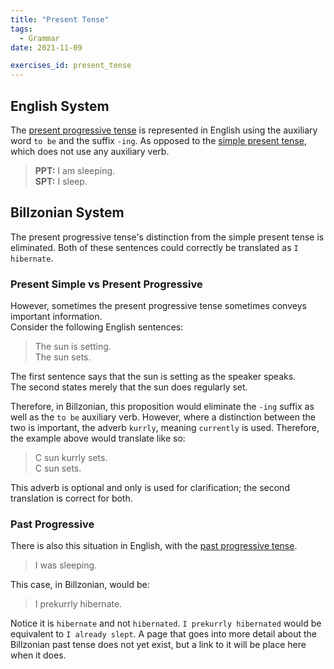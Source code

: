 ```yaml
---
title: "Present Tense"
tags:
  - Grammar
date: 2021-11-09

exercises_id: present_tense
---
```


## English System
The [present progressive tense](https://en.wikipedia.org/wiki/Present_continuous) is represented in English using the auxiliary
word `to be` and the suffix `-ing`. As opposed to the [simple present tense](https://en.wikipedia.org/wiki/Simple_present),
which does not use any auxiliary verb.
> **PPT:** I am sleeping.  
> **SPT:** I sleep.

## Billzonian System
The present progressive tense's distinction from the simple present tense is eliminated.
Both of these sentences could correctly be translated as `I hibernate`.

### Present Simple vs Present Progressive
However, sometimes the present progressive tense sometimes conveys important information.  
Consider the following English sentences:
> The sun is setting.  
> The sun sets.

The first sentence says that the sun is setting as the speaker speaks.  
The second states merely that the sun does regularly set.

Therefore, in Billzonian, this proposition would eliminate the `-ing` suffix as well as the `to be` auxiliary verb.
However, where a distinction between the two is important, the adverb `kurrly`, meaning `currently` is used.
Therefore, the example above would translate like so:
> C sun kurrly sets.  
> C sun sets.

This adverb is optional and only is used for clarification; the second translation is correct for both.

### Past Progressive
There is also this situation in English, with the [past progressive tense](https://en.wikipedia.org/wiki/Uses_of_English_verb_forms#Past_progressive/continuous).
> I was sleeping.

This case, in Billzonian, would be:
> I prekurrly hibernate.

Notice it is `hibernate` and not `hibernated`. `I prekurrly hibernated` would be equivalent to `I already slept`.
A page that goes into more detail about the Billzonian past tense does not yet exist, but a link to it will be
place here when it does.